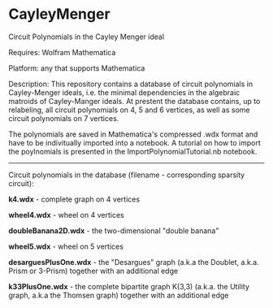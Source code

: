 # CayleyMenger
Circuit Polynomials in the Cayley Menger ideal

Requires: Wolfram Mathematica

Platform: any that supports Mathematica

Description: This repository contains a database of circuit polynomials in Cayley-Menger ideals, i.e. the minimal dependencies in the algebraic matroids of Cayley-Manger ideals. At prestent the database contains, up to relabeling, all circuit polynomials on 4, 5 and 6 vertices, as well as some circuit polynomials on 7 vertices.

The polynomials are saved in Mathematica's compressed .wdx format and have to be indivitually imported into a notebook.
A tutorial on how to import the poylnomials is presented in the ImportPolynomialTutorial.nb notebook.

---

Circuit polynomials in the database (filename - corresponding sparsity circuit):

<b>k4.wdx</b> - complete graph on 4 vertices

<b>wheel4.wdx</b> - wheel on 4 vertices
  
<b>doubleBanana2D.wdx</b> - the two-dimensional "double banana"

<b>wheel5.wdx</b> - wheel on 5 vertices

<b>desarguesPlusOne.wdx</b> - the "Desargues" graph (a.k.a the Doublet, a.k.a. Prism or 3-Prism) together with an additional edge

<b>k33PlusOne.wdx</b> - the complete bipartite graph K(3,3) (a.k.a. the Utility graph, a.k.a the Thomsen graph) together with an additional edge
